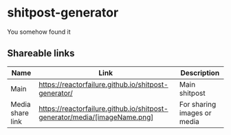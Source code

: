 # shitpost-generator
You somehow found it

## Shareable links
| Name  | Link | Description |
| ------------- | ------------- | ------------- |
| Main  | https://reactorfailure.github.io/shitpost-generator/  | Main shitpost |
| Media share link  | https://reactorfailure.github.io/shitpost-generator/media/[imageName.png]  | For sharing images or media |
